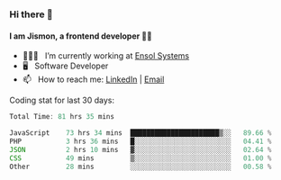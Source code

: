 ### Hi there 👋

#### I am Jismon, a frontend developer 👦🏻

- 🧑🏻‍💻   &nbsp; I’m currently working at <a href='https://www.ensolsystems.com/' target="_blank">Ensol Systems</a>
- 🖥   &nbsp; Software Developer
- 📫   &nbsp; How to reach me: <a href='https://www.linkedin.com/in/jismonthomas/'>LinkedIn</a> | <a href='mailto:hellojismonthomas@gmail.com'>Email</a>

Coding stat for last 30 days:
<!--START_SECTION:waka-->

```javascript
Total Time: 81 hrs 35 mins

JavaScript    73 hrs 34 mins  ██████████████████████▒░░   89.66 %
PHP           3 hrs 36 mins   █░░░░░░░░░░░░░░░░░░░░░░░░   04.41 %
JSON          2 hrs 10 mins   ▓░░░░░░░░░░░░░░░░░░░░░░░░   02.64 %
CSS           49 mins         ▒░░░░░░░░░░░░░░░░░░░░░░░░   01.00 %
Other         28 mins         ░░░░░░░░░░░░░░░░░░░░░░░░░   00.58 %
```

<!--END_SECTION:waka-->

<!--
**jismonthomas/jismonthomas** is a ✨ _special_ ✨ repository because its `README.md` (this file) appears on your GitHub profile.

Here are some ideas to get you started:

- 🔭 I’m currently working on ...
- 🌱 I’m currently learning ...
- 👯 I’m looking to collaborate on ...
- 🤔 I’m looking for help with ...
- 💬 Ask me about ...
- 📫 How to reach me: ...
- 😄 Pronouns: ...
- ⚡ Fun fact: ...
-->

